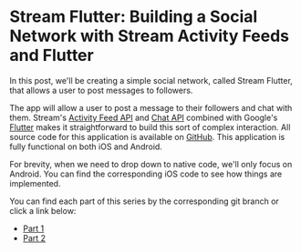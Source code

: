 # Stream Flutter: Building a Social Network with Stream Activity Feeds and Flutter

In this post, we'll be creating a simple social network, called Stream Flutter, that allows a user to post messages to followers. 

The app will allow a user to post a message to their followers and chat with them. Stream's [Activity Feed API](https://getstream.io/activity-feeds/) and [Chat API](https://getstream.io/chat) combined with Google's [Flutter](https://flutter.dev/) makes it straightforward to build this sort of complex interaction. All source code for this application is available on [GitHub](https://github.com/nparsons08/flutter_the_stream). This application is fully functional on both iOS and Android.

For brevity, when we need to drop down to native code, we'll only focus on Android. You can find the corresponding iOS code to see how things are implemented.

You can find each part of this series by the corresponding git branch or click a link below:

* [Part 1](https://github.com/nparsons08/stream-flutter/tree/1-social)
* [Part 2](https://github.com/nparsons08/stream-flutter/tree/2-messaging)